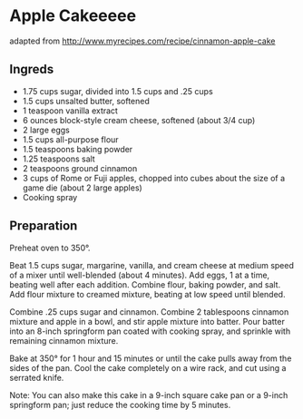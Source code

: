 # Apple Cakeeeee
adapted from http://www.myrecipes.com/recipe/cinnamon-apple-cake

## Ingreds

- 1.75 cups sugar, divided into 1.5 cups and .25 cups
- 1.5 cups unsalted butter, softened
- 1 teaspoon vanilla extract
- 6 ounces block-style cream cheese, softened (about 3/4 cup)
- 2 large eggs
- 1.5 cups all-purpose flour
- 1.5 teaspoons baking powder
- 1.25 teaspoons salt
- 2 teaspoons ground cinnamon
- 3 cups of Rome or Fuji apples, chopped into cubes about the size of a game die (about 2 large apples)
- Cooking spray

## Preparation
Preheat oven to 350°.

Beat 1.5 cups sugar, margarine, vanilla, and cream cheese at medium speed of a mixer until well-blended (about 4 minutes). Add eggs, 1 at a time, beating well after each addition. Combine flour, baking powder, and salt. Add flour mixture to creamed mixture, beating at low speed until blended.

Combine .25 cups sugar and cinnamon. Combine 2 tablespoons cinnamon mixture and apple in a bowl, and stir apple mixture into batter. Pour batter into an 8-inch springform pan coated with cooking spray, and sprinkle with remaining cinnamon mixture.

Bake at 350° for 1 hour and 15 minutes or until the cake pulls away from the sides of the pan. Cool the cake completely on a wire rack, and cut using a serrated knife.

Note: You can also make this cake in a 9-inch square cake pan or a 9-inch springform pan; just reduce the cooking time by 5 minutes.
